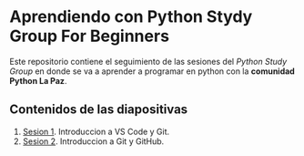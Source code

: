 # Aprendiendo con Python Stydy Group For Beginners

Este repositorio contiene el seguimiento de las sesiones del *Python Study Group* en donde se va a aprender a programar en python con la **comunidad Python La Paz**.

## Contenidos de las diapositivas
1. [Sesion 1](https://study.pylapaz.org/content/sesion01/#/). Introduccion a VS Code y Git.
2. [Sesion 2](https://study.pylapaz.org/content/sesion02/#/). Introduccion a Git y GitHub.
